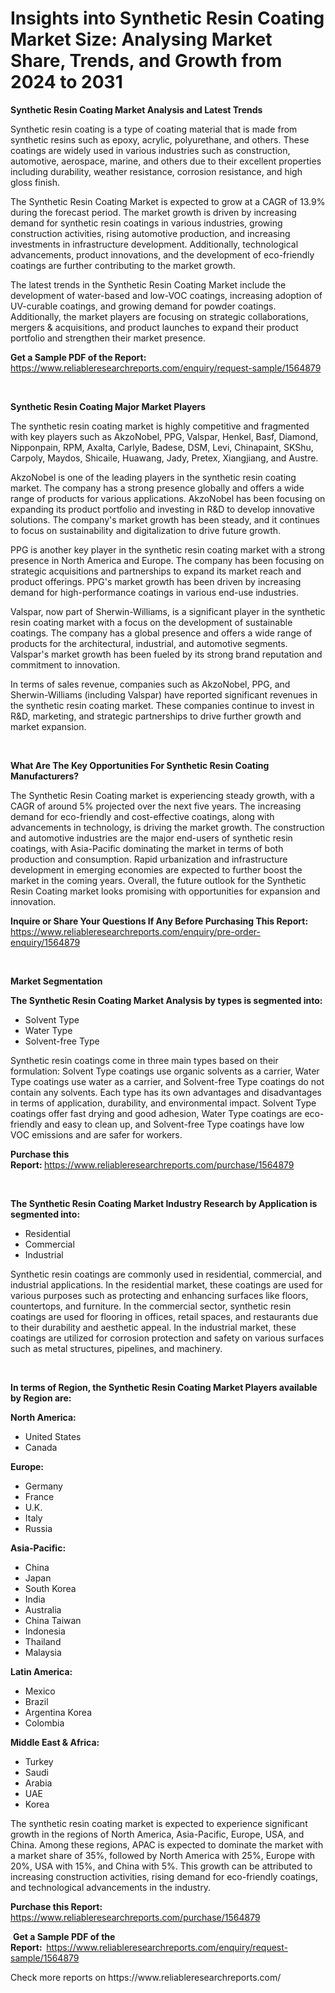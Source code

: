 <p><h1>Insights into Synthetic Resin Coating Market Size: Analysing Market Share, Trends, and Growth from 2024 to 2031</h1></p><p><strong>Synthetic Resin Coating Market Analysis and Latest Trends</strong></p>
<p><p>Synthetic resin coating is a type of coating material that is made from synthetic resins such as epoxy, acrylic, polyurethane, and others. These coatings are widely used in various industries such as construction, automotive, aerospace, marine, and others due to their excellent properties including durability, weather resistance, corrosion resistance, and high gloss finish.</p><p>The Synthetic Resin Coating Market is expected to grow at a CAGR of 13.9% during the forecast period. The market growth is driven by increasing demand for synthetic resin coatings in various industries, growing construction activities, rising automotive production, and increasing investments in infrastructure development. Additionally, technological advancements, product innovations, and the development of eco-friendly coatings are further contributing to the market growth.</p><p>The latest trends in the Synthetic Resin Coating Market include the development of water-based and low-VOC coatings, increasing adoption of UV-curable coatings, and growing demand for powder coatings. Additionally, the market players are focusing on strategic collaborations, mergers & acquisitions, and product launches to expand their product portfolio and strengthen their market presence.</p></p>
<p><strong>Get a Sample PDF of the Report:&nbsp;</strong> <a href="https://www.reliableresearchreports.com/enquiry/request-sample/1564879">https://www.reliableresearchreports.com/enquiry/request-sample/1564879</a></p>
<p>&nbsp;</p>
<p><strong>Synthetic Resin Coating Major Market Players</strong></p>
<p><p>The synthetic resin coating market is highly competitive and fragmented with key players such as AkzoNobel, PPG, Valspar, Henkel, Basf, Diamond, Nipponpain, RPM, Axalta, Carlyle, Badese, DSM, Levi, Chinapaint, SKShu, Carpoly, Maydos, Shicaile, Huawang, Jady, Pretex, Xiangjiang, and Austre.</p><p>AkzoNobel is one of the leading players in the synthetic resin coating market. The company has a strong presence globally and offers a wide range of products for various applications. AkzoNobel has been focusing on expanding its product portfolio and investing in R&D to develop innovative solutions. The company's market growth has been steady, and it continues to focus on sustainability and digitalization to drive future growth.</p><p>PPG is another key player in the synthetic resin coating market with a strong presence in North America and Europe. The company has been focusing on strategic acquisitions and partnerships to expand its market reach and product offerings. PPG's market growth has been driven by increasing demand for high-performance coatings in various end-use industries.</p><p>Valspar, now part of Sherwin-Williams, is a significant player in the synthetic resin coating market with a focus on the development of sustainable coatings. The company has a global presence and offers a wide range of products for the architectural, industrial, and automotive segments. Valspar's market growth has been fueled by its strong brand reputation and commitment to innovation.</p><p>In terms of sales revenue, companies such as AkzoNobel, PPG, and Sherwin-Williams (including Valspar) have reported significant revenues in the synthetic resin coating market. These companies continue to invest in R&D, marketing, and strategic partnerships to drive further growth and market expansion.</p></p>
<p>&nbsp;</p>
<p><strong>What Are The Key Opportunities For Synthetic Resin Coating Manufacturers?</strong></p>
<p><p>The Synthetic Resin Coating market is experiencing steady growth, with a CAGR of around 5% projected over the next five years. The increasing demand for eco-friendly and cost-effective coatings, along with advancements in technology, is driving the market growth. The construction and automotive industries are the major end-users of synthetic resin coatings, with Asia-Pacific dominating the market in terms of both production and consumption. Rapid urbanization and infrastructure development in emerging economies are expected to further boost the market in the coming years. Overall, the future outlook for the Synthetic Resin Coating market looks promising with opportunities for expansion and innovation.</p></p>
<p><strong>Inquire or Share Your Questions If Any Before Purchasing This Report:</strong> <a href="https://www.reliableresearchreports.com/enquiry/pre-order-enquiry/1564879">https://www.reliableresearchreports.com/enquiry/pre-order-enquiry/1564879</a></p>
<p>&nbsp;</p>
<p><strong>Market Segmentation</strong></p>
<p><strong>The Synthetic Resin Coating Market Analysis by types is segmented into:</strong></p>
<p><ul><li>Solvent Type</li><li>Water Type</li><li>Solvent-free Type</li></ul></p>
<p><p>Synthetic resin coatings come in three main types based on their formulation: Solvent Type coatings use organic solvents as a carrier, Water Type coatings use water as a carrier, and Solvent-free Type coatings do not contain any solvents. Each type has its own advantages and disadvantages in terms of application, durability, and environmental impact. Solvent Type coatings offer fast drying and good adhesion, Water Type coatings are eco-friendly and easy to clean up, and Solvent-free Type coatings have low VOC emissions and are safer for workers.</p></p>
<p><strong>Purchase this Report:&nbsp;</strong><a href="https://www.reliableresearchreports.com/purchase/1564879">https://www.reliableresearchreports.com/purchase/1564879</a></p>
<p>&nbsp;</p>
<p><strong>The Synthetic Resin Coating Market Industry Research by Application is segmented into:</strong></p>
<p><ul><li>Residential</li><li>Commercial</li><li>Industrial</li></ul></p>
<p><p>Synthetic resin coatings are commonly used in residential, commercial, and industrial applications. In the residential market, these coatings are used for various purposes such as protecting and enhancing surfaces like floors, countertops, and furniture. In the commercial sector, synthetic resin coatings are used for flooring in offices, retail spaces, and restaurants due to their durability and aesthetic appeal. In the industrial market, these coatings are utilized for corrosion protection and safety on various surfaces such as metal structures, pipelines, and machinery.</p></p>
<p>&nbsp;</p>
<p><strong>In terms of Region, the Synthetic Resin Coating Market Players available by Region are:</strong></p>
<p>
    <p> <strong> North America: </strong>
        <ul>
            <li>United States</li>
            <li>Canada</li>
        </ul>
        </p> 
    <p> <strong> Europe: </strong>
        <ul>
            <li>Germany</li>
            <li>France</li>
            <li>U.K.</li>
            <li>Italy</li>
            <li>Russia</li>
        </ul>
        </p> 
    <p> <strong> Asia-Pacific: </strong>
        <ul>
            <li>China</li>
            <li>Japan</li>
            <li>South Korea</li>
            <li>India</li>
            <li>Australia</li>
            <li>China Taiwan</li>
            <li>Indonesia</li>
            <li>Thailand</li>
            <li>Malaysia</li>
        </ul>
        </p> 
    <p> <strong> Latin America: </strong>
        <ul>
            <li>Mexico</li>
            <li>Brazil</li>
            <li>Argentina Korea</li>
            <li>Colombia</li>
        </ul>
        </p> 
    <p> <strong> Middle East & Africa: </strong>
        <ul>
            <li>Turkey</li>
            <li>Saudi</li>
            <li>Arabia</li>
            <li>UAE</li>
            <li>Korea</li>
        </ul>
    </p>
    </p>
<p><p>The synthetic resin coating market is expected to experience significant growth in the regions of North America, Asia-Pacific, Europe, USA, and China. Among these regions, APAC is expected to dominate the market with a market share of 35%, followed by North America with 25%, Europe with 20%, USA with 15%, and China with 5%. This growth can be attributed to increasing construction activities, rising demand for eco-friendly coatings, and technological advancements in the industry.</p></p>
<p><strong>Purchase this Report: </strong><a href="https://www.reliableresearchreports.com/purchase/1564879">https://www.reliableresearchreports.com/purchase/1564879</a></p>
<p>&nbsp;<strong>Get a Sample PDF of the Report:&nbsp;&nbsp;</strong><a href="https://www.reliableresearchreports.com/enquiry/request-sample/1564879">https://www.reliableresearchreports.com/enquiry/request-sample/1564879</a></p>
<p><strong></strong></p>
<p>Check more reports on https://www.reliableresearchreports.com/</p>